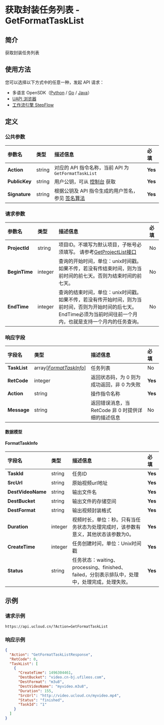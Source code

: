 # 获取封装任务列表 - GetFormatTaskList

## 简介

获取封装任务列表





## 使用方法

您可以选择以下方式中的任意一种，发起 API 请求：
- 多语言 OpenSDK（[Python](https://github.com/ucloud/ucloud-sdk-python3) / [Go](https://github.com/ucloud/ucloud-sdk-go) / [Java](https://github.com/ucloud/ucloud-sdk-java)）
- [UAPI 浏览器](https://console.ucloud.cn/uapi/detail?id=GetFormatTaskList)
- [工作流引擎 StepFlow](https://console.ucloud.cn/stepflow/manage/)

## 定义

### 公共参数

| 参数名 | 类型 | 描述信息 | 必填 |
|:---|:---|:---|:---|
| **Action**     | string  | 对应的 API 指令名称，当前 API 为 `GetFormatTaskList`                        | **Yes** |
| **PublicKey**  | string  | 用户公钥，可从 [控制台](https://console.ucloud.cn/uapi/apikey) 获取                                             | **Yes** |
| **Signature**  | string  | 根据公钥及 API 指令生成的用户签名，参见 [签名算法](api/summary/signature.md)  | **Yes** |

### 请求参数

| 参数名 | 类型 | 描述信息 | 必填 |
|:---|:---|:---|:---|
| **ProjectId** | string | 项目ID。不填写为默认项目，子帐号必须填写。 请参考[GetProjectList接口](api/summary/get_project_list) |No|
| **BeginTime** | integer | 查询的开始时间，单位：unix时间戳。如果不传，若没有传结束时间，则为当前时间的前七天。否则为结束时间的前七天。 |No|
| **EndTime** | integer | 查询的结束时间，单位：unix时间戳。如果不传，若没有传开始时间，则为当前时间，否则为开始时间的后七天。EndTime必须为当前时间往前一个月内，也就是支持一个月内的任务查询。 |No|

### 响应字段

| 字段名 | 类型 | 描述信息 | 必填 |
|:---|:---|:---|:---|
| **TaskList** | array[[*FormatTaskInfo*](#FormatTaskInfo)] | 任务列表 |No|
| **RetCode** | integer | 返回状态码，为 0 则为成功返回，非 0 为失败 |**Yes**|
| **Action** | string | 操作指令名称 |**Yes**|
| **Message** | string | 返回错误消息，当 RetCode 非 0 时提供详细的描述信息 |No|

#### 数据模型


#### FormatTaskInfo

| 字段名 | 类型 | 描述信息 | 必填 |
|:---|:---|:---|:---|
| **TaskId** | string | 任务ID |**Yes**|
| **SrcUrl** | string | 原始视频url地址 |**Yes**|
| **DestVideoName** | string | 输出文件名 |**Yes**|
| **DestBucket** | string | 输出文件的存储空间 |**Yes**|
| **DestFormat** | string | 输出视频封装格式 |**Yes**|
| **Duration** | integer | 视频时长，单位：秒。只有当任务状态为处理完成时，该参数有意义，其他状态该参数为0。 |**Yes**|
| **CreateTime** | integer | 任务创建时间，单位：Unix时间戳 |**Yes**|
| **Status** | string | 任务状态：waiting、processing、finished、failed，分别表示排队中，处理中，处理完成，处理失败。 |**Yes**|

## 示例

### 请求示例
    
```
https://api.ucloud.cn/?Action=GetFormatTaskList
```

### 响应示例
    
```json
{
  "Action": "GetFormatTaskListResponse",
  "RetCode": 0,
  "TaskList": [
    {
      "CreateTime": 1496304461,
      "DestBucket": "video.cn-bj.ufileos.com",
      "DestFormat": "m3u8",
      "DestVideoName": "myvideo.m3u8",
      "Duration": 155,
      "SrcUrl": "http://video.ucloud.cn/myvideo.mp4",
      "Status": "finished",
      "TaskId": "1"
    }
  ]
}
```




